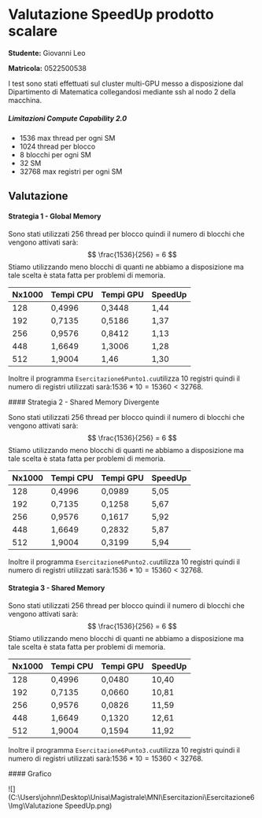 # Valutazione SpeedUp prodotto scalare

**Studente:** Giovanni Leo

**Matricola:** 0522500538

I test sono stati effettuati sul cluster multi-GPU messo a disposizione dal Dipartimento di Matematica 
collegandosi mediante ssh al nodo 2 della macchina.

##### Limitazioni Compute Capability 2.0

- 1536 max thread per ogni SM
- 1024 thread per blocco
- 8 blocchi per ogni SM
- 32 SM
- 32768  max registri per ogni SM

## Valutazione

#### Strategia 1 - Global Memory

Sono stati utilizzati 256 thread per blocco quindi il numero di blocchi che vengono attivati sarà:
$$
\frac{1536}{256} = 6
$$
Stiamo utilizzando meno blocchi di quanti ne abbiamo a disposizione ma tale scelta è stata fatta per problemi di memoria.

| Nx1000 | Tempi CPU | Tempi GPU | SpeedUp     |
| ------ | --------- | --------- | ----------- |
| 128    | 0,4996    | 0,3448    | 1,44 |
| 192    | 0,7135    | 0,5186    | 1,37        |
| 256    | 0,9576    | 0,8412    | 1,13        |
| 448    | 1,6649    | 1,3006    | 1,28        |
| 512    | 1,9004    | 1,46      | 1,30        |

Inoltre il programma `Esercitazione6Punto1.cu`utilizza 10 registri quindi il numero di registri utilizzati sarà:$1536*10 = 15360 < 32768.$

<div style="page-break-after: always;"></div>
#### Strategia 2 - Shared Memory Divergente

Sono stati utilizzati 256 thread per blocco quindi il numero di blocchi che vengono attivati sarà:
$$
\frac{1536}{256} = 6
$$
Stiamo utilizzando meno blocchi di quanti ne abbiamo a disposizione ma tale scelta è stata fatta per problemi di memoria.

| Nx1000 | Tempi CPU | Tempi GPU | SpeedUp |
| ------ | --------- | --------- | ------- |
| 128    | 0,4996    | 0,0989    | 5,05    |
| 192    | 0,7135    | 0,1258    | 5,67    |
| 256    | 0,9576    | 0,1617    | 5,92    |
| 448    | 1,6649    | 0,2832    | 5,87    |
| 512    | 1,9004    | 0,3199    | 5,94    |

Inoltre il programma `Esercitazione6Punto2.cu`utilizza 10 registri quindi il numero di registri utilizzati sarà:$1536*10 = 15360 < 32768$.

#### Strategia 3 - Shared Memory

Sono stati utilizzati 256 thread per blocco quindi il numero di blocchi che vengono attivati sarà:
$$
\frac{1536}{256} = 6
$$
Stiamo utilizzando meno blocchi di quanti ne abbiamo a disposizione ma tale scelta è stata fatta per problemi di memoria.

| Nx1000 | Tempi CPU | Tempi GPU | SpeedUp |
| ------ | --------- | --------- | ------- |
| 128    | 0,4996    | 0,0480    | 10,40   |
| 192    | 0,7135    | 0,0660    | 10,81   |
| 256    | 0,9576    | 0,0826    | 11,59   |
| 448    | 1,6649    | 0,1320    | 12,61   |
| 512    | 1,9004    | 0,1594    | 11,92   |

Inoltre il programma `Esercitazione6Punto3.cu`utilizza 10 registri quindi il numero di registri utilizzati sarà:$1536*10 = 15360 < 32768$.

<div style="page-break-after: always;"></div>
#### Grafico

![](C:\Users\johnn\Desktop\Unisa\Magistrale\MNI\Esercitazioni\Esercitazione6\Img\Valutazione SpeedUp.png)

